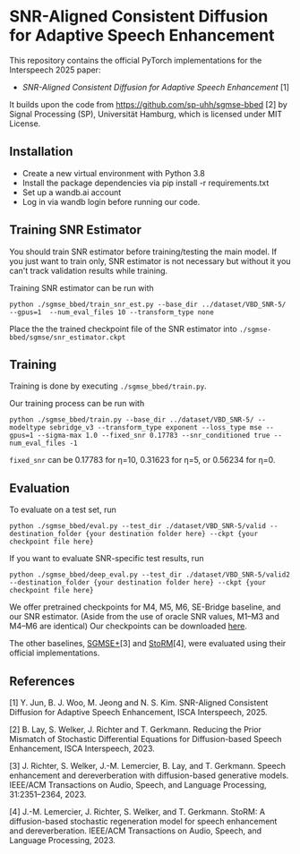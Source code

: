 SNR-Aligned Consistent Diffusion for Adaptive Speech Enhancement
================================================================

This repository contains the official PyTorch implementations for the Interspeech 2025 paper:
- *SNR-Aligned Consistent Diffusion for Adaptive Speech Enhancement* [1]

It builds upon the code from https://github.com/sp-uhh/sgmse-bbed [2] by Signal Processing (SP), Universität Hamburg, which is licensed under MIT License.

Installation
------------
- Create a new virtual environment with Python 3.8
- Install the package dependencies via pip install -r requirements.txt
- Set up a wandb.ai account
- Log in via wandb login before running our code.

Training SNR Estimator
--------
You should train SNR estimator before training/testing the main model.
If you just want to train only, SNR estimator is not necessary but without it you can't track validation results while training.

Training SNR estimator can be run with 
```
python ./sgmse_bbed/train_snr_est.py --base_dir ../dataset/VBD_SNR-5/ --gpus=1  --num_eval_files 10 --transform_type none
```

Place the the trained checkpoint file of the SNR estimator into `./sgmse-bbed/sgmse/snr_estimator.ckpt`

Training
--------
Training is done by executing `./sgmse_bbed/train.py`.

Our training process can be run with
```
python ./sgmse_bbed/train.py --base_dir ../dataset/VBD_SNR-5/ --modeltype sebridge_v3 --transform_type exponent --loss_type mse --gpus=1 --sigma-max 1.0 --fixed_snr 0.17783 --snr_conditioned true --num_eval_files -1
```

`fixed_snr` can be 0.17783 for η=10, 0.31623 for η=5, or 0.56234 for η=0.


Evaluation
----------
To evaluate on a test set, run
```
python ./sgmse_bbed/eval.py --test_dir ./dataset/VBD_SNR-5/valid --destination_folder {your destination folder here} --ckpt {your checkpoint file here}
```

If you want to evaluate SNR-specific test results, run
```
python ./sgmse_bbed/deep_eval.py --test_dir ./dataset/VBD_SNR-5/valid2 --destination_folder {your destination folder here} --ckpt {your checkpoint file here}
```

We offer pretrained checkpoints for M4, M5, M6, SE-Bridge baseline, and our SNR estimator. (Aside from the use of oracle SNR values, M1–M3 and M4–M6 are identical)
Our checkpoints can be downloaded [here](https://drive.google.com/drive/folders/12xatVSNG1mhjGSW9vppM8AGibo-HKCwK?usp=sharing).

The other baselines, [SGMSE+](https://github.com/sp-uhh/sgmse)[3] and [StoRM](https://github.com/sp-uhh/storm)[4], were evaluated using their official implementations.

References
----------
[1] Y. Jun, B. J. Woo, M. Jeong and N. S. Kim. SNR-Aligned Consistent Diffusion for Adaptive Speech Enhancement, ISCA Interspeech, 2025.

[2] B. Lay, S. Welker, J. Richter and T. Gerkmann. Reducing the Prior Mismatch of Stochastic Differential Equations for Diffusion-based Speech Enhancement, ISCA Interspeech, 2023.

[3] J. Richter, S. Welker, J.-M. Lemercier, B. Lay, and T. Gerkmann. Speech enhancement and dereverberation with diffusion-based generative models. IEEE/ACM Transactions on Audio, Speech, and Language Processing, 31:2351–2364, 2023.

[4] J.-M. Lemercier, J. Richter, S. Welker, and T. Gerkmann. StoRM: A diffusion-based stochastic regeneration model for speech enhancement and dereverberation. IEEE/ACM Transactions on Audio, Speech, and Language Processing, 2023.


